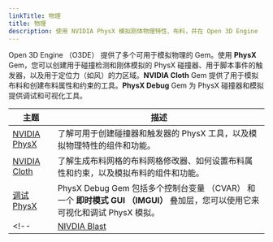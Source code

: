 ```yaml
---
linkTitle: 物理
title: 物理
description: 使用 NVIDIA PhysX 模拟刚体物理特性、布料，并在 Open 3D Engine （O3DE） 中创建触发器。
---
```


Open 3D Engine （O3DE） 提供了多个可用于模拟物理的 Gem。使用 **PhysX** Gem，您可以创建用于碰撞检测和刚体模拟的 PhysX 碰撞器、用于脚本事件的触发器，以及用于定位力（如风）的力区域。**NVIDIA Cloth** Gem 提供了用于模拟布料和创建布料属性和约束的工具。**PhysX Debug** Gem 为 PhysX 碰撞器和模拟提供调试和可视化工具。

| 主题                           | 描述                                                                                    |
|------------------------------|---------------------------------------------------------------------------------------|
| [NVIDIA PhysX](nvidia-physx) | 了解可用于创建碰撞器和触发器的 PhysX 工具，以及模拟物理特性的组件和功能。                                              |
| [NVIDIA Cloth](nvidia-cloth) | 了解生成布料网格的布料网格修改器、如何设置布料属性和约束，以及模拟布料的组件和功能。                                            |
| [调试 PhysX](debugging)        | PhysX Debug Gem 包括多个控制台变量 （CVAR） 和一个 **即时模式 GUI （IMGUI）** 叠加层，您可以使用它来可视化和调试 PhysX 模拟。 |
| <!--                         | [NIVDIA Blast](nvidia-blast)                                                          | 提供快速、高保真的破坏模拟。 | -->
